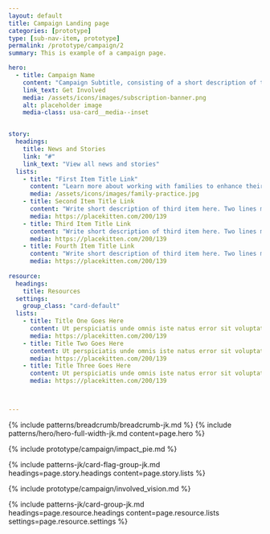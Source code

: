 ```yaml
---
layout: default
title: Campaign Landing page
categories: [prototype]
type: [sub-nav-item, prototype]
permalink: /prototype/campaign/2
summary: This is example of a campaign page.

hero:
  - title: Campaign Name
    content: "Campaign Subtitle, consisting of a short description of the campaign. This can be two to three lines in length."
    link_text: Get Involved
    media: /assets/icons/images/subscription-banner.png
    alt: placeholder image
    media-class: usa-card__media--inset


story:
  headings:
    title: News and Stories
    link: "#"
    link_text: "View all news and stories"
  lists:
    - title: "First Item Title Link"
      content: "Learn more about working with families to enhance their capacity to care and protect their children."
      media: /assets/icons/images/family-practice.jpg
    - title: Second Item Title Link
      content: "Write short description of third item here. Two lines max."
      media: https://placekitten.com/200/139
    - title: Third Item Title Link
      content: "Write short description of third item here. Two lines max."
      media: https://placekitten.com/200/139
    - title: Fourth Item Title Link
      content: "Write short description of third item here. Two lines max."
      media: https://placekitten.com/200/139
      
resource:
  headings: 
    title: Resources
  settings:
    group_class: "card-default"
  lists: 
    - title: Title One Goes Here
      content: Ut perspiciatis unde omnis iste natus error sit voluptatem accusantium doloremque.
      media: https://placekitten.com/200/139
    - title: Title Two Goes Here
      content: Ut perspiciatis unde omnis iste natus error sit voluptatem accusantium doloremque.
      media: https://placekitten.com/200/139
    - title: Title Three Goes Here
      content: Ut perspiciatis unde omnis iste natus error sit voluptatem accusantium doloremque.
      media: https://placekitten.com/200/139



---
```

{% include patterns/breadcrumb/breadcrumb-jk.md %}
{% include patterns/hero/hero-full-width-jk.md content=page.hero %}

{% include prototype/campaign/impact_pie.md %}

<section class="campaign-news">
{% include patterns-jk/card-flag-group-jk.md headings=page.story.headings content=page.story.lists %}
</section>

{% include prototype/campaign/involved_vision.md %}

<section class="blue-wrapper campaign-resources">
{% include patterns-jk/card-group-jk.md headings=page.resource.headings content=page.resource.lists settings=page.resource.settings %}
</section>